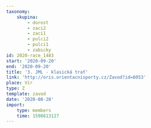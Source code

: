 ```yaml
---
taxonomy:
    skupina:
        - dorost
        - zaci2
        - zaci1
        - pulci2
        - pulci1
        - zabicky
id: 2020-race_1483
start: '2020-09-20'
end: '2020-09-20'
title: '3. JML - klasická trať'
link: 'http://oris.orientacnisporty.cz/Zavod?id=6053'
place: Vír
type: Z
template: zavod
date: '2020-08-28'
import:
    type: members
    time: 1598613127
---
```


